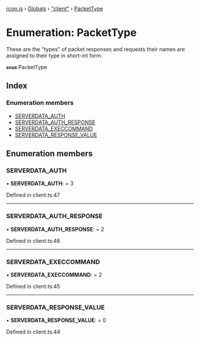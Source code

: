 [rcon.js](../README.md) › [Globals](../globals.md) › ["client"](../modules/_client_.md) › [PacketType](_client_.packettype.md)

# Enumeration: PacketType

These are the "types" of packet responses and requests their names are assigned to their
type in short-int form.

**`enum`** PacketType

## Index

### Enumeration members

* [SERVERDATA_AUTH](_client_.packettype.md#serverdata_auth)
* [SERVERDATA_AUTH_RESPONSE](_client_.packettype.md#serverdata_auth_response)
* [SERVERDATA_EXECCOMMAND](_client_.packettype.md#serverdata_execcommand)
* [SERVERDATA_RESPONSE_VALUE](_client_.packettype.md#serverdata_response_value)

## Enumeration members

###  SERVERDATA_AUTH

• **SERVERDATA_AUTH**: = 3

Defined in client.ts:47

___

###  SERVERDATA_AUTH_RESPONSE

• **SERVERDATA_AUTH_RESPONSE**: = 2

Defined in client.ts:46

___

###  SERVERDATA_EXECCOMMAND

• **SERVERDATA_EXECCOMMAND**: = 2

Defined in client.ts:45

___

###  SERVERDATA_RESPONSE_VALUE

• **SERVERDATA_RESPONSE_VALUE**: = 0

Defined in client.ts:44
